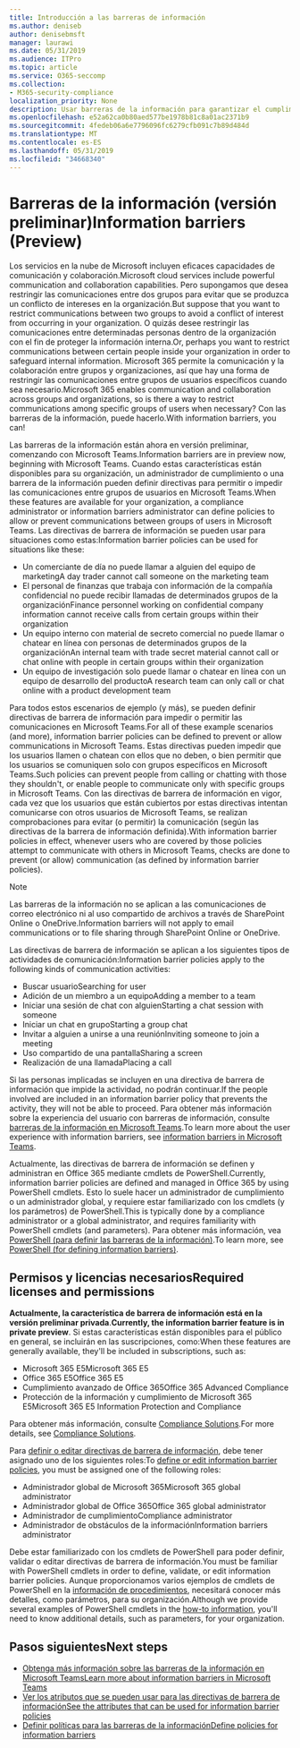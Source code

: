 ```yaml
---
title: Introducción a las barreras de información
ms.author: deniseb
author: denisebmsft
manager: laurawi
ms.date: 05/31/2019
ms.audience: ITPro
ms.topic: article
ms.service: O365-seccomp
ms.collection:
- M365-security-compliance
localization_priority: None
description: Usar barreras de la información para garantizar el cumplimiento de la comunicación mediante Microsoft Teams en su organización.
ms.openlocfilehash: e52a62ca0b80aed577be1978b81c8a01ac2371b9
ms.sourcegitcommit: 4fedeb06a6e7796096fc6279cfb091c7b89d484d
ms.translationtype: MT
ms.contentlocale: es-ES
ms.lasthandoff: 05/31/2019
ms.locfileid: "34668340"
---
```

# <a name="information-barriers-preview"></a><span data-ttu-id="4c6bf-103">Barreras de la información (versión preliminar)</span><span class="sxs-lookup"><span data-stu-id="4c6bf-103">Information barriers (Preview)</span></span>

<span data-ttu-id="4c6bf-104">Los servicios en la nube de Microsoft incluyen eficaces capacidades de comunicación y colaboración.</span><span class="sxs-lookup"><span data-stu-id="4c6bf-104">Microsoft cloud services include powerful communication and collaboration capabilities.</span></span> <span data-ttu-id="4c6bf-105">Pero supongamos que desea restringir las comunicaciones entre dos grupos para evitar que se produzca un conflicto de intereses en la organización.</span><span class="sxs-lookup"><span data-stu-id="4c6bf-105">But suppose that you want to restrict communications between two groups to avoid a conflict of interest from occurring in your organization.</span></span> <span data-ttu-id="4c6bf-106">O quizás desee restringir las comunicaciones entre determinadas personas dentro de la organización con el fin de proteger la información interna.</span><span class="sxs-lookup"><span data-stu-id="4c6bf-106">Or, perhaps you want to restrict communications between certain people inside your organization in order to safeguard internal information.</span></span> <span data-ttu-id="4c6bf-107">Microsoft 365 permite la comunicación y la colaboración entre grupos y organizaciones, así que hay una forma de restringir las comunicaciones entre grupos de usuarios específicos cuando sea necesario.</span><span class="sxs-lookup"><span data-stu-id="4c6bf-107">Microsoft 365 enables communication and collaboration across groups and organizations, so is there a way to restrict communications among specific groups of users when necessary?</span></span> <span data-ttu-id="4c6bf-108">Con las barreras de la información, puede hacerlo.</span><span class="sxs-lookup"><span data-stu-id="4c6bf-108">With information barriers, you can!</span></span> 

<span data-ttu-id="4c6bf-109">Las barreras de la información están ahora en versión preliminar, comenzando con Microsoft Teams.</span><span class="sxs-lookup"><span data-stu-id="4c6bf-109">Information barriers are in preview now, beginning with Microsoft Teams.</span></span> <span data-ttu-id="4c6bf-110">Cuando estas características están disponibles para su organización, un administrador de cumplimiento o una barrera de la información pueden definir directivas para permitir o impedir las comunicaciones entre grupos de usuarios en Microsoft Teams.</span><span class="sxs-lookup"><span data-stu-id="4c6bf-110">When these features are available for your organization, a compliance administrator or information barriers administrator can define policies to allow or prevent communications between groups of users in Microsoft Teams.</span></span> <span data-ttu-id="4c6bf-111">Las directivas de barrera de información se pueden usar para situaciones como estas:</span><span class="sxs-lookup"><span data-stu-id="4c6bf-111">Information barrier policies can be used for situations like these:</span></span>

- <span data-ttu-id="4c6bf-112">Un comerciante de día no puede llamar a alguien del equipo de marketing</span><span class="sxs-lookup"><span data-stu-id="4c6bf-112">A day trader cannot call someone on the marketing team</span></span>
- <span data-ttu-id="4c6bf-113">El personal de finanzas que trabaja con información de la compañía confidencial no puede recibir llamadas de determinados grupos de la organización</span><span class="sxs-lookup"><span data-stu-id="4c6bf-113">Finance personnel working on confidential company information cannot receive calls from certain groups within their organization</span></span>
- <span data-ttu-id="4c6bf-114">Un equipo interno con material de secreto comercial no puede llamar o chatear en línea con personas de determinados grupos de la organización</span><span class="sxs-lookup"><span data-stu-id="4c6bf-114">An internal team with trade secret material cannot call or chat online with people in certain groups within their organization</span></span>
- <span data-ttu-id="4c6bf-115">Un equipo de investigación solo puede llamar o chatear en línea con un equipo de desarrollo del producto</span><span class="sxs-lookup"><span data-stu-id="4c6bf-115">A research team can only call or chat online with a product development team</span></span>

<span data-ttu-id="4c6bf-116">Para todos estos escenarios de ejemplo (y más), se pueden definir directivas de barrera de información para impedir o permitir las comunicaciones en Microsoft Teams.</span><span class="sxs-lookup"><span data-stu-id="4c6bf-116">For all of these example scenarios (and more), information barrier policies can be defined to prevent or allow communications in Microsoft Teams.</span></span> <span data-ttu-id="4c6bf-117">Estas directivas pueden impedir que los usuarios llamen o chatean con ellos que no deben, o bien permitir que los usuarios se comuniquen solo con grupos específicos en Microsoft Teams.</span><span class="sxs-lookup"><span data-stu-id="4c6bf-117">Such policies can prevent people from calling or chatting with those they shouldn't, or enable people to communicate only with specific groups in Microsoft Teams.</span></span> <span data-ttu-id="4c6bf-118">Con las directivas de barrera de información en vigor, cada vez que los usuarios que están cubiertos por estas directivas intentan comunicarse con otros usuarios de Microsoft Teams, se realizan comprobaciones para evitar (o permitir) la comunicación (según las directivas de la barrera de información definida).</span><span class="sxs-lookup"><span data-stu-id="4c6bf-118">With information barrier policies in effect, whenever users who are covered by those policies attempt to communicate with others in Microsoft Teams, checks are done to prevent (or allow) communication (as defined by information barrier policies).</span></span> 

> [!NOTE]
> <span data-ttu-id="4c6bf-119">Las barreras de la información no se aplican a las comunicaciones de correo electrónico ni al uso compartido de archivos a través de SharePoint Online o OneDrive.</span><span class="sxs-lookup"><span data-stu-id="4c6bf-119">Information barriers will not apply to email communications or to file sharing through SharePoint Online or OneDrive.</span></span>

<span data-ttu-id="4c6bf-120">Las directivas de barrera de información se aplican a los siguientes tipos de actividades de comunicación:</span><span class="sxs-lookup"><span data-stu-id="4c6bf-120">Information barrier policies apply to the following kinds of communication activities:</span></span>

- <span data-ttu-id="4c6bf-121">Buscar usuario</span><span class="sxs-lookup"><span data-stu-id="4c6bf-121">Searching for user</span></span>
- <span data-ttu-id="4c6bf-122">Adición de un miembro a un equipo</span><span class="sxs-lookup"><span data-stu-id="4c6bf-122">Adding a member to a team</span></span>
- <span data-ttu-id="4c6bf-123">Iniciar una sesión de chat con alguien</span><span class="sxs-lookup"><span data-stu-id="4c6bf-123">Starting a chat session with someone</span></span>
- <span data-ttu-id="4c6bf-124">Iniciar un chat en grupo</span><span class="sxs-lookup"><span data-stu-id="4c6bf-124">Starting a group chat</span></span> 
- <span data-ttu-id="4c6bf-125">Invitar a alguien a unirse a una reunión</span><span class="sxs-lookup"><span data-stu-id="4c6bf-125">Inviting someone to join a meeting</span></span>
- <span data-ttu-id="4c6bf-126">Uso compartido de una pantalla</span><span class="sxs-lookup"><span data-stu-id="4c6bf-126">Sharing a screen</span></span> 
- <span data-ttu-id="4c6bf-127">Realización de una llamada</span><span class="sxs-lookup"><span data-stu-id="4c6bf-127">Placing a call</span></span>

<span data-ttu-id="4c6bf-128">Si las personas implicadas se incluyen en una directiva de barrera de información que impide la actividad, no podrán continuar.</span><span class="sxs-lookup"><span data-stu-id="4c6bf-128">If the people involved are included in an information barrier policy that prevents the activity, they will not be able to proceed.</span></span> <span data-ttu-id="4c6bf-129">Para obtener más información sobre la experiencia del usuario con barreras de información, consulte [barreras de la información en Microsoft Teams](https://docs.microsoft.com/MicrosoftTeams/information-barriers-in-teams).</span><span class="sxs-lookup"><span data-stu-id="4c6bf-129">To learn more about the user experience with information barriers, see [information barriers in Microsoft Teams](https://docs.microsoft.com/MicrosoftTeams/information-barriers-in-teams).</span></span>

<span data-ttu-id="4c6bf-130">Actualmente, las directivas de barrera de información se definen y administran en Office 365 mediante cmdlets de PowerShell.</span><span class="sxs-lookup"><span data-stu-id="4c6bf-130">Currently, information barrier policies are defined and managed in Office 365 by using PowerShell cmdlets.</span></span> <span data-ttu-id="4c6bf-131">Esto lo suele hacer un administrador de cumplimiento o un administrador global, y requiere estar familiarizado con los cmdlets (y los parámetros) de PowerShell.</span><span class="sxs-lookup"><span data-stu-id="4c6bf-131">This is typically done by a compliance administrator or a global administrator, and requires familiarity with PowerShell cmdlets (and parameters).</span></span> <span data-ttu-id="4c6bf-132">Para obtener más información, vea [PowerShell (para definir las barreras de la información)](information-barriers-policies.md#powershell).</span><span class="sxs-lookup"><span data-stu-id="4c6bf-132">To learn more, see [PowerShell (for defining information barriers)](information-barriers-policies.md#powershell).</span></span>

## <a name="required-licenses-and-permissions"></a><span data-ttu-id="4c6bf-133">Permisos y licencias necesarios</span><span class="sxs-lookup"><span data-stu-id="4c6bf-133">Required licenses and permissions</span></span>

<span data-ttu-id="4c6bf-134">**Actualmente, la característica de barrera de información está en la versión preliminar privada**.</span><span class="sxs-lookup"><span data-stu-id="4c6bf-134">**Currently, the information barrier feature is in private preview**.</span></span> <span data-ttu-id="4c6bf-135">Si estas características están disponibles para el público en general, se incluirán en las suscripciones, como:</span><span class="sxs-lookup"><span data-stu-id="4c6bf-135">When these features are generally available, they'll be included in subscriptions, such as:</span></span>

- <span data-ttu-id="4c6bf-136">Microsoft 365 E5</span><span class="sxs-lookup"><span data-stu-id="4c6bf-136">Microsoft 365 E5</span></span>
- <span data-ttu-id="4c6bf-137">Office 365 E5</span><span class="sxs-lookup"><span data-stu-id="4c6bf-137">Office 365 E5</span></span>
- <span data-ttu-id="4c6bf-138">Cumplimiento avanzado de Office 365</span><span class="sxs-lookup"><span data-stu-id="4c6bf-138">Office 365 Advanced Compliance</span></span>
- <span data-ttu-id="4c6bf-139">Protección de la información y cumplimiento de Microsoft 365 E5</span><span class="sxs-lookup"><span data-stu-id="4c6bf-139">Microsoft 365 E5 Information Protection and Compliance</span></span>

<span data-ttu-id="4c6bf-140">Para obtener más información, consulte [Compliance Solutions](https://products.office.com/business/security-and-compliance/compliance-solutions).</span><span class="sxs-lookup"><span data-stu-id="4c6bf-140">For more details, see [Compliance Solutions](https://products.office.com/business/security-and-compliance/compliance-solutions).</span></span>

<span data-ttu-id="4c6bf-141">Para [definir o editar directivas de barrera de información](information-barriers-policies.md), debe tener asignado uno de los siguientes roles:</span><span class="sxs-lookup"><span data-stu-id="4c6bf-141">To [define or edit information barrier policies](information-barriers-policies.md), you must be assigned one of the following roles:</span></span>

- <span data-ttu-id="4c6bf-142">Administrador global de Microsoft 365</span><span class="sxs-lookup"><span data-stu-id="4c6bf-142">Microsoft 365 global administrator</span></span>
- <span data-ttu-id="4c6bf-143">Administrador global de Office 365</span><span class="sxs-lookup"><span data-stu-id="4c6bf-143">Office 365 global administrator</span></span>
- <span data-ttu-id="4c6bf-144">Administrador de cumplimiento</span><span class="sxs-lookup"><span data-stu-id="4c6bf-144">Compliance administrator</span></span>
- <span data-ttu-id="4c6bf-145">Administrador de obstáculos de la información</span><span class="sxs-lookup"><span data-stu-id="4c6bf-145">Information barriers administrator</span></span>

<span data-ttu-id="4c6bf-146">Debe estar familiarizado con los cmdlets de PowerShell para poder definir, validar o editar directivas de barrera de información.</span><span class="sxs-lookup"><span data-stu-id="4c6bf-146">You must be familiar with PowerShell cmdlets in order to define, validate, or edit information barrier policies.</span></span> <span data-ttu-id="4c6bf-147">Aunque proporcionamos varios ejemplos de cmdlets de PowerShell en la [información de procedimientos](information-barriers-policies.md), necesitará conocer más detalles, como parámetros, para su organización.</span><span class="sxs-lookup"><span data-stu-id="4c6bf-147">Although we provide several examples of PowerShell cmdlets in the [how-to information](information-barriers-policies.md), you'll need to know additional details, such as parameters, for your organization.</span></span>

## <a name="next-steps"></a><span data-ttu-id="4c6bf-148">Pasos siguientes</span><span class="sxs-lookup"><span data-stu-id="4c6bf-148">Next steps</span></span>

- [<span data-ttu-id="4c6bf-149">Obtenga más información sobre las barreras de la información en Microsoft Teams</span><span class="sxs-lookup"><span data-stu-id="4c6bf-149">Learn more about information barriers in Microsoft Teams</span></span>](https://docs.microsoft.com/MicrosoftTeams/information-barriers-in-teams)
- [<span data-ttu-id="4c6bf-150">Ver los atributos que se pueden usar para las directivas de barrera de información</span><span class="sxs-lookup"><span data-stu-id="4c6bf-150">See the attributes that can be used for information barrier policies</span></span>](information-barriers-attributes.md)
- [<span data-ttu-id="4c6bf-151">Definir políticas para las barreras de la información</span><span class="sxs-lookup"><span data-stu-id="4c6bf-151">Define policies for information barriers</span></span>](information-barriers-policies.md) 

